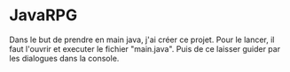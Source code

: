 # JavaRPG

Dans le but de prendre en main java, j'ai créer ce projet.
Pour le lancer, il faut l'ouvrir et executer le fichier "main.java".
Puis de ce laisser guider par les dialogues dans la console.
